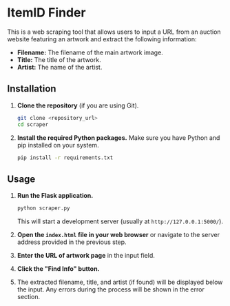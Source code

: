 # ItemID Finder

This is a web scraping tool that allows users to input a URL from an auction website featuring an artwork and extract the following information:

* **Filename:** The filename of the main artwork image.
* **Title:** The title of the artwork.
* **Artist:** The name of the artist.

## Installation

1.  **Clone the repository** (if you are using Git).
    ```bash
    git clone <repository_url>
    cd scraper
    ```

2.  **Install the required Python packages.** Make sure you have Python and pip installed on your system.
    ```bash
    pip install -r requirements.txt
    ```

## Usage

1.  **Run the Flask application.**
    ```bash
    python scraper.py
    ```
    This will start a development server (usually at `http://127.0.0.1:5000/`).

2.  **Open the `index.html` file in your web browser** or navigate to the server address provided in the previous step.

3.  **Enter the URL of artwork page** in the input field.

4.  **Click the "Find Info" button.**

5.  The extracted filename, title, and artist (if found) will be displayed below the input. Any errors during the process will be shown in the error section.
